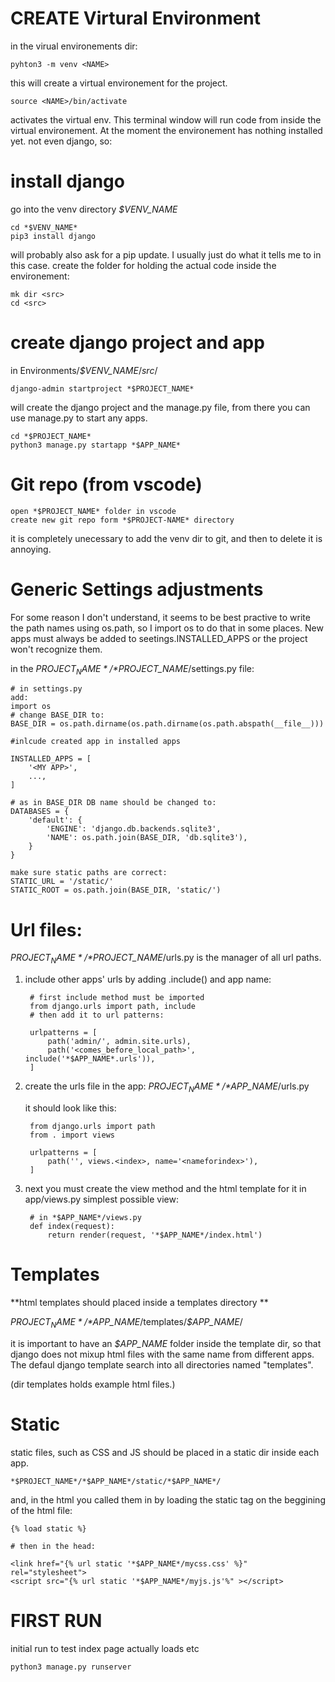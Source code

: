 # CREATE Virtural Environment 

in the virual environements dir:

    pyhton3 -m venv <NAME>

this will create a virtual environement for the project.
    
    source <NAME>/bin/activate

activates the virtual env. This terminal window will run code from inside the virtual environement. At the moment the environement has nothing installed yet. not even django, so: 

# install django
go into the venv directory *$VENV_NAME*

    cd *$VENV_NAME*
    pip3 install django

will probably also ask for a pip update. I usually just do what it tells me to in this case.
create the folder for holding the actual code inside the environement:

    mk dir <src>
    cd <src>

# create django project and app
in Environments/*$VENV_NAME*/*src*/

    django-admin startproject *$PROJECT_NAME*

will create the django project and the manage.py file, from there you can use manage.py to start any apps.

    cd *$PROJECT_NAME*
    python3 manage.py startapp *$APP_NAME*

# Git repo (from vscode)

    open *$PROJECT_NAME* folder in vscode
    create new git repo form *$PROJECT-NAME* directory

it is completely unecessary to add the venv dir to git, and then to delete it is annoying.

# Generic Settings adjustments

For some reason I don't understand, it seems to be best practive to write the path names using os.path, so I import os to do that in some places.
New apps must always be added to seetings.INSTALLED_APPS or the project won't recognize them.

in the *$PROJECT_NAME*/*$PROJECT_NAME*/settings.py file:


    # in settings.py
    add: 
    import os
    # change BASE_DIR to:
    BASE_DIR = os.path.dirname(os.path.dirname(os.path.abspath(__file__)))

    #inlcude created app in installed apps
    
    INSTALLED_APPS = [
        '<MY APP>',
        ...,
    ]

    # as in BASE_DIR DB name should be changed to:
    DATABASES = {
        'default': {
            'ENGINE': 'django.db.backends.sqlite3',
            'NAME': os.path.join(BASE_DIR, 'db.sqlite3'),
        }
    }

    make sure static paths are correct:
    STATIC_URL = '/static/'
    STATIC_ROOT = os.path.join(BASE_DIR, 'static/')

# Url files:
*$PROJECT_NAME*/*$PROJECT_NAME*/urls.py
is the manager of all url paths.

1. include other apps' urls by adding .include() and app name:

        # first include method must be imported
        from django.urls import path, include
        # then add it to url patterns:
        
        urlpatterns = [
            path('admin/', admin.site.urls),
            path('<comes_before_local_path>', include('*$APP_NAME*.urls')),
        ]

2. create the urls file in the app:
    *$PROJECT_NAME*/*$APP_NAME*/urls.py

    it should look like this:

        from django.urls import path
        from . import views

        urlpatterns = [
            path('', views.<index>, name='<nameforindex>'),
        ]

3. next you must create the view method and the html template for it in app/views.py
    simplest possible view:

        # in *$APP_NAME*/views.py
        def index(request):
            return render(request, '*$APP_NAME*/index.html')

# Templates

**html templates should placed inside a templates directory **

*$PROJECT_NAME*/*$APP_NAME*/templates/*$APP_NAME*/

it is important to have an *$APP_NAME* folder inside the template dir, so that django does not mixup html files with the same name from different apps. The defaul django template search into all directories named "templates".

(dir templates holds example html files.)

# Static

static files, such as CSS and JS should be placed in a static dir inside each app. 

    *$PROJECT_NAME*/*$APP_NAME*/static/*$APP_NAME*/

and, in the html you called them in by loading the static tag on the beggining of the html file:

    {% load static %}

    # then in the head:

    <link href="{% url static '*$APP_NAME*/mycss.css' %}" rel="stylesheet">
    <script src="{% url static '*$APP_NAME*/myjs.js'%" ></script>


# FIRST RUN

initial run to test index page actually loads etc
    
    python3 manage.py runserver 


